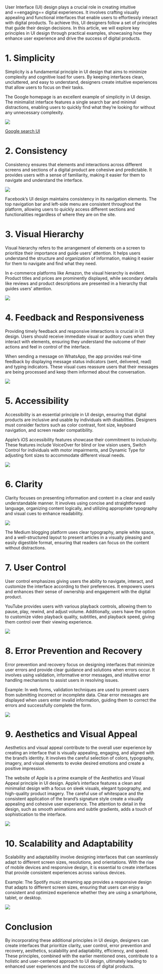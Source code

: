 

User Interface (UI) design plays a crucial role in creating intuitive and ==engaging== digital experiences. It involves crafting visually appealing and functional interfaces that enable users to effortlessly interact with digital products. To achieve this, UI designers follow a set of principles that guide their design decisions. In this article, we will explore key principles in UI design through practical examples, showcasing how they enhance user experience and drive the success of digital products.

# 1. Simplicity

Simplicity is a fundamental principle in UI design that aims to minimize complexity and cognitive load for users. By keeping interfaces clean, uncluttered, and easy to understand, designers create intuitive experiences that allow users to focus on their tasks.

The Google homepage is an excellent example of simplicity in UI design. The minimalist interface features a single search bar and minimal distractions, enabling users to quickly find what they’re looking for without any unnecessary complexity.

![](https://miro.medium.com/v2/resize:fit:700/0*NmqhLVUAKvg7u7HB.png)

[Google search UI](https://www.google.com/)

# 2. Consistency

Consistency ensures that elements and interactions across different screens and sections of a digital product are cohesive and predictable. It provides users with a sense of familiarity, making it easier for them to navigate and understand the interface.

![](https://miro.medium.com/v2/resize:fit:700/0*wUX7Lq0GGxN05ZLt.png)

Facebook’s UI design maintains consistency in its navigation elements. The top navigation bar and left-side menu are consistent throughout the platform, allowing users to quickly access different sections and functionalities regardless of where they are on the site.

# 3. Visual Hierarchy

Visual hierarchy refers to the arrangement of elements on a screen to prioritize their importance and guide users’ attention. It helps users understand the structure and organization of information, making it easier for them to navigate and find what they need.

In e-commerce platforms like Amazon, the visual hierarchy is evident. Product titles and prices are prominently displayed, while secondary details like reviews and product descriptions are presented in a hierarchy that guides users’ attention.

![](https://miro.medium.com/v2/resize:fit:700/0*dBp_B9xhCyg22HWK.png)

# 4. Feedback and Responsiveness

Providing timely feedback and responsive interactions is crucial in UI design. Users should receive immediate visual or auditory cues when they interact with elements, ensuring they understand the outcome of their actions and feel in control of the interface.

When sending a message on WhatsApp, the app provides real-time feedback by displaying message status indicators (sent, delivered, read) and typing indicators. These visual cues reassure users that their messages are being processed and keep them informed about the conversation.

![](https://miro.medium.com/v2/resize:fit:700/0*QrJ44jSly7q2eMmp.png)

# 5. Accessibility

Accessibility is an essential principle in UI design, ensuring that digital products are inclusive and usable by individuals with disabilities. Designers must consider factors such as color contrast, font size, keyboard navigation, and screen reader compatibility.

Apple’s iOS accessibility features showcase their commitment to inclusivity. These features include VoiceOver for blind or low vision users, Switch Control for individuals with motor impairments, and Dynamic Type for adjusting font sizes to accommodate different visual needs.

![](https://miro.medium.com/v2/resize:fit:700/0*iumT6BUCVJdNwG6D.png)

# 6. Clarity

Clarity focuses on presenting information and content in a clear and easily understandable manner. It involves using concise and straightforward language, organizing content logically, and utilizing appropriate typography and visual cues to enhance readability.

![](https://miro.medium.com/v2/resize:fit:700/0*PMtZ2tRSKFhJ_nz1.png)

The Medium blogging platform uses clear typography, ample white space, and a well-structured layout to present articles in a visually pleasing and easily digestible format, ensuring that readers can focus on the content without distractions.

# 7. User Control

User control emphasizes giving users the ability to navigate, interact, and customize the interface according to their preferences. It empowers users and enhances their sense of ownership and engagement with the digital product.

YouTube provides users with various playback controls, allowing them to pause, play, rewind, and adjust volume. Additionally, users have the option to customize video playback quality, subtitles, and playback speed, giving them control over their viewing experience.

![](https://miro.medium.com/v2/resize:fit:700/0*ltruMbMxu_o_fMhK.png)

# 8. Error Prevention and Recovery

Error prevention and recovery focus on designing interfaces that minimize user errors and provide clear guidance and solutions when errors occur. It involves using validation, informative error messages, and intuitive error handling mechanisms to assist users in resolving issues.

Example: In web forms, validation techniques are used to prevent users from submitting incorrect or incomplete data. Clear error messages are displayed when users enter invalid information, guiding them to correct the errors and successfully complete the form.

![](https://miro.medium.com/v2/resize:fit:700/0*gPl70X7dwLidATbi.png)

# 9. Aesthetics and Visual Appeal

Aesthetics and visual appeal contribute to the overall user experience by creating an interface that is visually appealing, engaging, and aligned with the brand’s identity. It involves the careful selection of colors, typography, imagery, and visual elements to evoke desired emotions and create a positive impression.

The website of Apple is a prime example of the Aesthetics and Visual Appeal principle in UI design. Apple’s interface features a clean and minimalist design with a focus on sleek visuals, elegant typography, and high-quality product imagery. The careful use of whitespace and the consistent application of the brand’s signature style create a visually appealing and cohesive user experience. The attention to detail in the design, such as smooth animations and subtle gradients, adds a touch of sophistication to the interface.

![](https://miro.medium.com/v2/resize:fit:700/0*99e0pu8EJCg8JgVg.gif)

# 10. Scalability and Adaptability

Scalability and adaptability involve designing interfaces that can seamlessly adapt to different screen sizes, resolutions, and orientations. With the rise of mobile devices and responsive design, it is essential to create interfaces that provide consistent experiences across various devices.

Example: The Spotify music streaming app provides a responsive design that adapts to different screen sizes, ensuring that users can enjoy a consistent and optimized experience whether they are using a smartphone, tablet, or desktop.

![](https://miro.medium.com/v2/resize:fit:700/0*CsqxeTZ4_EYJly65.jpg)

# Conclusion

By incorporating these additional principles in UI design, designers can create interfaces that prioritize clarity, user control, error prevention and recovery, aesthetics, scalability and adaptability, efficiency, and speed. These principles, combined with the earlier mentioned ones, contribute to a holistic and user-centered approach to UI design, ultimately leading to enhanced user experiences and the success of digital products.